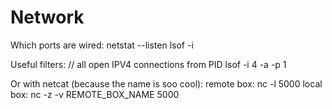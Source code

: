 Network
===
Which ports are wired:
		netstat --listen
		lsof -i
		
Useful filters:
		// all open IPV4 connections from PID
		lsof -i 4 -a -p 1
		
Or with netcat (because the name is soo cool):
	remote box: nc -l 5000
	local box: nc -z -v REMOTE_BOX_NAME 5000